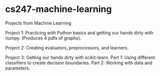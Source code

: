 # cs247-machine-learning
Projects from Machine Learning

Project 1: Practicing with Python basics and getting our hands dirty with numpy. (Produces 4 pdfs of graphs).

Project 2: Creating evaluators, preprocessors, and learners.

Project 3: Getting our hands dirty with scikit-learn. Part 1: Using different classifiers to create decision boundaries. Part 2: Working with data and parameters.
